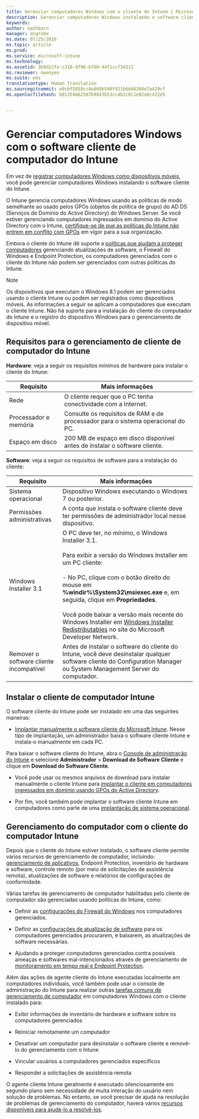 ```yaml
---
title: Gerenciar computadores Windows com o cliente do Intune | Microsoft Intune
description: Gerenciar computadores Windows instalando o software cliente do Intune.
keywords: 
author: nathbarn
manager: angrobe
ms.date: 07/25/2016
ms.topic: article
ms.prod: 
ms.service: microsoft-intune
ms.technology: 
ms.assetid: 3b8d22fe-c318-4796-b760-44f1ccf34312
ms.reviewer: owenyen
ms.suite: ems
translationtype: Human Translation
ms.sourcegitcommit: e9cbf5858cc4e860b540f421b6d463b8e7a429cf
ms.openlocfilehash: b01354b62507b9843b53cc4b2c8c1e82a6c422e5


---
```


# Gerenciar computadores Windows com o software cliente de computador do Intune
Em vez de [registrar computadores Windows como dispositivos móveis](set-up-windows-device-management-with-microsoft-intune.md), você pode gerenciar computadores Windows instalando o software cliente do Intune.

O Intune gerencia computadores Windows usando as políticas de modo semelhante ao usado pelos GPOs (objetos de política de grupo) do AD DS (Serviços de Domínio do Active Directory) do Windows Server. Se você estiver gerenciando computadores ingressados em domínio do Active Directory com o Intune, [certifique-se de que as políticas do Intune não entrem em conflito com GPOs](resolve-gpo-and-microsoft-intune-policy-conflicts.md) em vigor para a sua organização.

Embora o cliente do Intune dê suporte a [políticas que ajudam a proteger computadores](policies-to-protect-windows-pcs-in-microsoft-intune.md) gerenciando atualizações de software, o Firewall do Windows e Endpoint Protection, os computadores gerenciados com o cliente do Intune não podem ser gerenciados com outras políticas do Intune.

> [!NOTE]
> Os dispositivos que executam o Windows 8.1 podem ser gerenciados usando o cliente Intune ou podem ser registrados como dispositivos móveis. As informações a seguir se aplicam a computadores que executam o cliente Intune. Não há suporte para a instalação do cliente do computador do Intune e o registro do dispositivo Windows para o gerenciamento de dispositivo móvel.

## Requisitos para o gerenciamento de cliente de computador do Intune

**Hardware**: veja a seguir os requisitos mínimos de hardware para instalar o cliente do Intune:

|Requisito|Mais informações|
|---------------|--------------------|
|Rede|O cliente requer que o PC tenha conectividade com a Internet.|
|Processador e memória|Consulte os requisitos de RAM e de processador para o sistema operacional do PC.|
|Espaço em disco|200 MB de espaço em disco disponível antes de instalar o software cliente.|

**Software**: veja a seguir os requisitos de software para a instalação do cliente:

|Requisito|Mais informações|
|---------------|--------------------|
|Sistema operacional | Dispositivo Windows executando o Windows 7 ou posterior. |
|Permissões administrativas|A conta que instala o software cliente deve ter permissões de administrador local nesse dispositivo.|
|Windows Installer 3.1|O PC deve ter, no mínimo, o Windows Installer 3.1.<br /><br />Para exibir a versão do Windows Installer em um PC cliente:<br /><br />-   No PC, clique com o botão direito do mouse em **%windir%\System32\msiexec.exe** e, em seguida, clique em **Propriedades**.<br /><br />Você pode baixar a versão mais recente do Windows Installer em [Windows Installer Redistributables](http://go.microsoft.com/fwlink/?LinkID=234258) no site do Microsoft Developer Network.|
|Remover o software cliente incompatível|Antes de instalar o software do cliente do Intune, você deve desinstalar qualquer software cliente do Configuration Manager ou System Management Server do computador.|

## Instalar o cliente de computador Intune
O software cliente do Intune pode ser instalado em uma das seguintes maneiras:

-   [Implantar manualmente o software cliente do Microsoft Intune](install-the-windows-pc-client-with-microsoft-intune.md#to-manually-deploy-the-client-software). Nesse tipo de implantação, um administrador baixa o software cliente Intune e instala-o manualmente em cada PC.

  Para baixar o software cliente do Intune, abra o [Console de administração do Intune](https://manage.microsoft.com) e selecione **Administrador** > **Download de Software Cliente** e clique em **Download do Software Cliente**.

-   Você pode usar os mesmos arquivos de download para instalar manualmente o cliente Intune para [implantar o cliente em computadores ingressados em domínio usando GPOs do Active Directory](install-the-windows-pc-client-with-microsoft-intune.md#to-automatically-deploy-the-client-software-by-using-group-policy).

-   Por fim, você também pode implantar o software cliente Intune em computadores como parte de uma [implantação de sistema operacional](install-the-windows-pc-client-with-microsoft-intune.md#install-the-microsoft-intune-client-software-as-part-of-an-image).

## Gerenciamento do computador com o cliente do computador Intune
Depois que o cliente do Intune estiver instalado, o software cliente permite vários recursos de gerenciamento de computador, incluindo: [gerenciamento de aplicativos](deploy-apps-in-microsoft-intune.md), Endpoint Protection, inventário de hardware e software, controle remoto (por meio de solicitações de assistência remota), atualizações de software e relatórios de configurações de conformidade.

Várias tarefas de gerenciamento de computador habilitadas pelo cliente de computador são gerenciadas usando políticas do Intune, como:

-   Definir as [configurações do Firewall do Windows](help-protect-windows-pcs-using-windows-firewall-policies-in-microsoft-intune.md) nos computadores gerenciados.

-   Definir as [configurações de atualização de software](keep-windows-pcs-up-to-date-with-software-updates-in-microsoft-intune.md) para os computadores gerenciados procurarem, e baixarem, as atualizações de software necessárias.

-   Ajudando a proteger computadores gerenciados contra possíveis ameaças e softwares mal-intencionados através de gerenciamento de [monitoramento em tempo real e Endpoint Protection](help-secure-windows-pcs-with-endpoint-protection-for-microsoft-intune.md).

Além das ações de agente cliente do Intune executadas localmente em computadores individuais, você também pode usar o console de administração do Intune para realizar outras [tarefas comuns de gerenciamento de computador](common-windows-pc-management-tasks-with-the-microsoft-intune-computer-client.md) em computadores Windows com o cliente instalado para:

-   Exibir informações de inventário de hardware e software sobre os computadores gerenciados

-   Reiniciar remotamente um computador

-   Desativar um computador para desinstalar o software cliente e removê-lo do gerenciamento com o Intune

-   Vincular usuários a computadores gerenciados específicos

-   Responder a solicitações de assistência remota

O agente cliente Intune geralmente é executado silenciosamente em segundo plano sem necessidade de muita interação do usuário nem solução de problemas. No entanto, se você precisar de ajuda na resolução de problemas de gerenciamento do computador, haverá vários [recursos disponíveis para ajudá-lo a resolvê-los](/intune/troubleshoot/troubleshoot-client-setup-in-microsoft-intune).



<!--HONumber=Jul16_HO4-->


